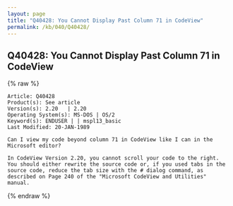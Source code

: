 ```yaml
---
layout: page
title: "Q40428: You Cannot Display Past Column 71 in CodeView"
permalink: /kb/040/Q40428/
---
```


## Q40428: You Cannot Display Past Column 71 in CodeView

{% raw %}

	Article: Q40428
	Product(s): See article
	Version(s): 2.20   | 2.20
	Operating System(s): MS-DOS | OS/2
	Keyword(s): ENDUSER | | mspl13_basic
	Last Modified: 20-JAN-1989
	
	Can I view my code beyond column 71 in CodeView like I can in the
	Microsoft editor?
	
	In CodeView Version 2.20, you cannot scroll your code to the right.
	You should either rewrite the source code or, if you used tabs in the
	source code, reduce the tab size with the # dialog command, as
	described on Page 240 of the "Microsoft CodeView and Utilities"
	manual.

{% endraw %}
